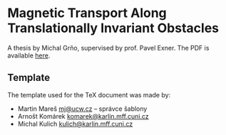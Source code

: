 # Magnetic Transport Along Translationally Invariant Obstacles
A thesis by Michal Grňo, supervised by prof. Pavel Exner. The PDF is available [here](https://github.com/m93a/thesis-magnetic-transport/blob/main/en/thesis.pdf).

## Template
The template used for the TeX document was made by:
 * Martin Mareš <mj@ucw.cz> – správce šablony
 * Arnošt Komárek <komarek@karlin.mff.cuni.cz>
 * Michal Kulich <kulich@karlin.mff.cuni.cz>
